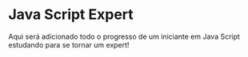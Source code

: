 # Java Script Expert
Aqui será adicionado todo o progresso de um iniciante em Java Script estudando para se tornar um expert!



